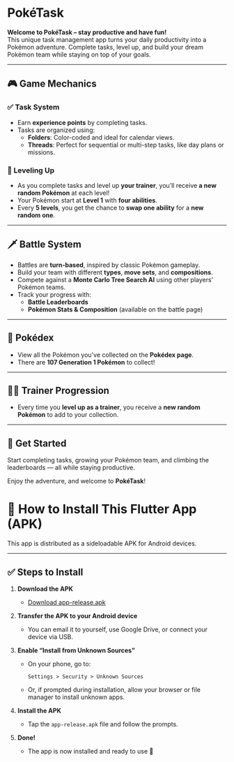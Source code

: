 # PokéTask

**Welcome to PokéTask – stay productive and have fun!**  
This unique task management app turns your daily productivity into a Pokémon adventure. Complete tasks, level up, and build your dream Pokémon team while staying on top of your goals.

---

## 🎮 Game Mechanics

### ✅ Task System
- Earn **experience points** by completing tasks.
- Tasks are organized using:
  - **Folders**: Color-coded and ideal for calendar views.
  - **Threads**: Perfect for sequential or multi-step tasks, like day plans or missions.

### 🔄 Leveling Up
- As you complete tasks and level up **your trainer**, you’ll receive **a new random Pokémon** at each level!
- Your Pokémon start at **Level 1** with **four abilities**.
- Every **5 levels**, you get the chance to **swap one ability** for a **new random one**.

---

## 🗡️ Battle System

- Battles are **turn-based**, inspired by classic Pokémon gameplay.
- Build your team with different **types**, **move sets**, and **compositions**.
- Compete against a **Monte Carlo Tree Search AI** using other players’ Pokémon teams.
- Track your progress with:
  - **Battle Leaderboards**
  - **Pokémon Stats & Composition** (available on the battle page)

---

## 📖 Pokédex

- View all the Pokémon you've collected on the **Pokédex page**.
- There are **107 Generation 1 Pokémon** to collect!

---

## 🧑‍🎓 Trainer Progression

- Every time you **level up as a trainer**, you receive a **new random Pokémon** to add to your collection.

---

## 🙌 Get Started

Start completing tasks, growing your Pokémon team, and climbing the leaderboards — all while staying productive.

Enjoy the adventure, and welcome to **PokéTask**!


# 📱 How to Install This Flutter App (APK)

This app is distributed as a sideloadable APK for Android devices.

---

## ✅ Steps to Install

1. **Download the APK**
   - [Download app-release.apk](https://github.com/ryanjewik/poketask/releases/download/v1.1.1/app-release.apk)

2. **Transfer the APK to your Android device**
   - You can email it to yourself, use Google Drive, or connect your device via USB.

3. **Enable “Install from Unknown Sources”**
   - On your phone, go to:
     ```
     Settings > Security > Unknown Sources
     ```
   - Or, if prompted during installation, allow your browser or file manager to install unknown apps.

4. **Install the APK**
   - Tap the `app-release.apk` file and follow the prompts.

5. **Done!**
   - The app is now installed and ready to use 🎉




